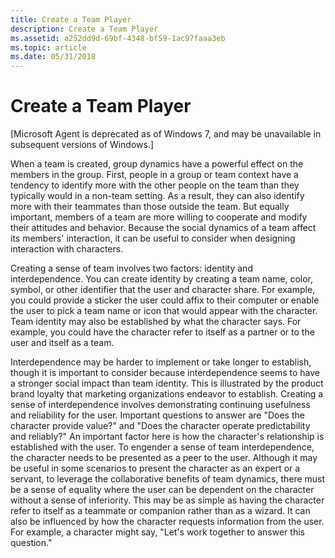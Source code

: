 ```yaml
---
title: Create a Team Player
description: Create a Team Player
ms.assetid: a252dd9d-69bf-4348-bf59-1ac97faaa3eb
ms.topic: article
ms.date: 05/31/2018
---
```


# Create a Team Player

\[Microsoft Agent is deprecated as of Windows 7, and may be unavailable in subsequent versions of Windows.\]

When a team is created, group dynamics have a powerful effect on the members in the group. First, people in a group or team context have a tendency to identify more with the other people on the team than they typically would in a non-team setting. As a result, they can also identify more with their teammates than those outside the team. But equally important, members of a team are more willing to cooperate and modify their attitudes and behavior. Because the social dynamics of a team affect its members' interaction, it can be useful to consider when designing interaction with characters.

Creating a sense of team involves two factors: identity and interdependence. You can create identity by creating a team name, color, symbol, or other identifier that the user and character share. For example, you could provide a sticker the user could affix to their computer or enable the user to pick a team name or icon that would appear with the character. Team identity may also be established by what the character says. For example, you could have the character refer to itself as a partner or to the user and itself as a team.

Interdependence may be harder to implement or take longer to establish, though it is important to consider because interdependence seems to have a stronger social impact than team identity. This is illustrated by the product brand loyalty that marketing organizations endeavor to establish. Creating a sense of interdependence involves demonstrating continuing usefulness and reliability for the user. Important questions to answer are "Does the character provide value?" and "Does the character operate predictability and reliably?" An important factor here is how the character's relationship is established with the user. To engender a sense of team interdependence, the character needs to be presented as a peer to the user. Although it may be useful in some scenarios to present the character as an expert or a servant, to leverage the collaborative benefits of team dynamics, there must be a sense of equality where the user can be dependent on the character without a sense of inferiority. This may be as simple as having the character refer to itself as a teammate or companion rather than as a wizard. It can also be influenced by how the character requests information from the user. For example, a character might say, "Let's work together to answer this question."

 

 




